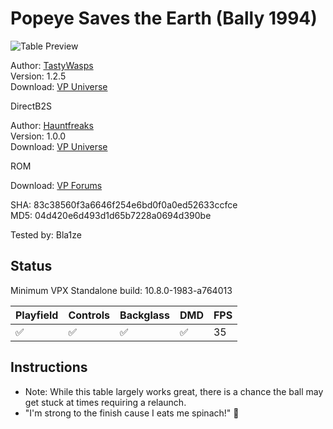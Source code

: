 # Popeye Saves the Earth (Bally 1994)

![Table Preview](../../images/vpx-popeye.png)

Author: [TastyWasps](https://vpuniverse.com/profile/44724-tastywasps/)  
Version: 1.2.5  
Download: [VP Universe](https://vpuniverse.com/files/file/16143-popeye-saves-the-earth-bally-1994/)

DirectB2S

Author: [Hauntfreaks](https://vpuniverse.com/profile/5216-hauntfreaks/)  
Version: 1.0.0  
Download: [VP Universe](https://vpuniverse.com/files/file/12498-popeye-saves-the-earth-bally-1994-b2s-with-full-dmd/)

ROM

Download: [VP Forums](https://www.vpforums.org/index.php?app=downloads&showfile=1272)

SHA: 83c38560f3a6646f254e6bd0f0a0ed52633ccfce  
MD5: 04d420e6d493d1d65b7228a0694d390be

Tested by: Bla1ze

## Status 

Minimum VPX Standalone build: 10.8.0-1983-a764013

| Playfield | Controls | Backglass | DMD | FPS | 
|-----------|----------|-----------|-----|----------|
| :white_check_mark: | :white_check_mark: | :white_check_mark: | :white_check_mark: | 35 |

## Instructions

- Note: While this table largely works great, there is a chance the ball may get stuck at times requiring a relaunch. 
- "I'm strong to the finish cause I eats me spinach!" :muscle:
